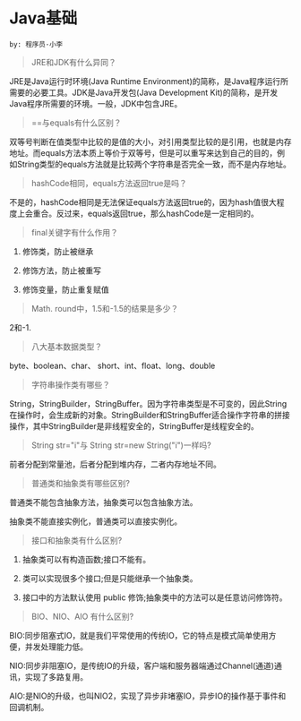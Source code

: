 # Java基础
`by: 程序员·小李`

> JRE和JDK有什么异同？

JRE是Java运行时环境(Java Runtime Environment)的简称，是Java程序运行所需要的必要工具。JDK是Java开发包(Java Development Kit)的简称，是开发Java程序所需要的环境。一般，JDK中包含JRE。

> ==与equals有什么区别？

双等号判断在值类型中比较的是值的大小，对引用类型比较的是引用，也就是内存地址。而equals方法本质上等价于双等号，但是可以重写来达到自己的目的，例如String类型的equals方法就是比较两个字符串是否完全一致，而不是内存地址。

> hashCode相同，equals方法返回true是吗？

不是的，hashCode相同是无法保证equals方法返回true的，因为hash值很大程度上会重合。反过来，equals返回true，那么hashCode是一定相同的。

> final关键字有什么作用？

1. 修饰类，防止被继承

2. 修饰方法，防止被重写

3. 修饰变量，防止重复赋值

> Math. round中，1.5和-1.5的结果是多少？

2和-1.

> 八大基本数据类型？

byte、boolean、char、 short、int、float、long、double

> 字符串操作类有哪些？

String，StringBuilder，StringBuffer。因为字符串类型是不可变的，因此String在操作时，会生成新的对象。StringBuilder和StringBuffer适合操作字符串的拼接操作，其中StringBuilder是非线程安全的，StringBuffer是线程安全的。

> String str="i"与 String str=new String("i")一样吗?

前者分配到常量池，后者分配到堆内存，二者内存地址不同。

> 普通类和抽象类有哪些区别?

普通类不能包含抽象方法，抽象类可以包含抽象方法。
  
抽象类不能直接实例化，普通类可以直接实例化。

> 接口和抽象类有什么区别?

1. 抽象类可以有构造函数;接口不能有。

2. 类可以实现很多个接口;但是只能继承一个抽象类。

3. 接口中的方法默认使用 public 修饰;抽象类中的方法可以是任意访问修饰符。

> BIO、NIO、AIO 有什么区别?

BIO:同步阻塞式IO，就是我们平常使用的传统IO，它的特点是模式简单使用方便，并发处理能力低。

NIO:同步非阻塞IO，是传统IO的升级，客户端和服务器端通过Channel(通道)通讯，实现了多路复用。

AIO:是NIO的升级，也叫NIO2，实现了异步非堵塞IO，异步IO的操作基于事件和回调机制。




